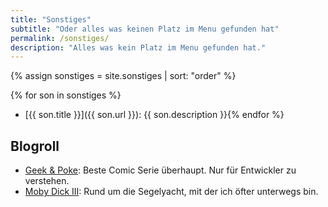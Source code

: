 ```yaml
---
title: "Sonstiges"
subtitle: "Oder alles was keinen Platz im Menu gefunden hat"
permalink: /sonstiges/
description: "Alles was kein Platz im Menu gefunden hat."
--- 
```

{% assign sonstiges = site.sonstiges | sort: "order" %}


{% for son in sonstiges %}
  * [{{ son.title }}]({{ son.url }}): {{ son.description }}{% endfor %}
	
## Blogroll
  * [Geek & Poke](http://geek-and-poke.com/): Beste Comic Serie überhaupt. Nur für Entwickler zu verstehen.
  * [Moby Dick III](http://www.moby-dick.de): Rund um die Segelyacht, mit der ich öfter unterwegs bin.

